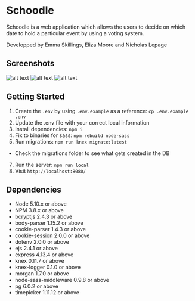 # Schoodle

Schoodle is a web application which allows the users to decide on which date to hold a particular event by using a voting system.

Developped by Emma Skillings, Eliza Moore and Nicholas Lepage 

## Screenshots

![alt text](https://github.com/NicholasLepage/Schoodle/blob/master/public/resources/LandingPageLoggedIn.png)
![alt text](https://github.com/NicholasLepage/Schoodle/blob/master/public/resources/CreateEvent.png)
![alt text](https://github.com/NicholasLepage/Schoodle/blob/master/public/resources/newUserVote.png)

## Getting Started

1. Create the `.env` by using `.env.example` as a reference: `cp .env.example .env`
2. Update the .env file with your correct local information
3. Install dependencies: `npm i`
4. Fix to binaries for sass: `npm rebuild node-sass`
5. Run migrations: `npm run knex migrate:latest`
  - Check the migrations folder to see what gets created in the DB
7. Run the server: `npm run local`
8. Visit `http://localhost:8080/`

## Dependencies

- Node 5.10.x or above
- NPM 3.8.x or above
- bcryptjs 2.4.3 or above
- body-parser 1.15.2 or above
- cookie-parser 1.4.3 or above
- cookie-session 2.0.0 or above
- dotenv 2.0.0 or above
- ejs 2.4.1 or above
- express 4.13.4 or above
- knex 0.11.7 or above
- knex-logger 0.1.0 or above
- morgan 1.7.0 or above
- node-sass-middleware 0.9.8 or above
- pg 6.0.2 or above
- timepicker 1.11.12 or above
